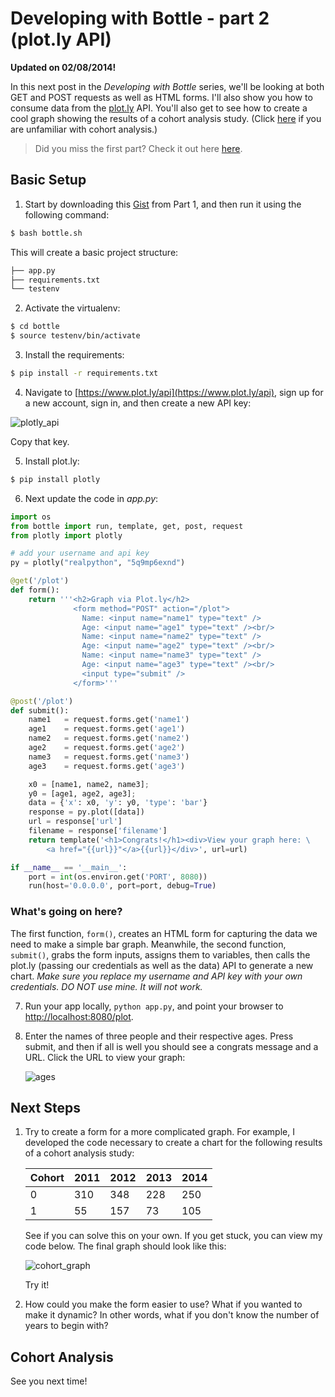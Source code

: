 # Developing with Bottle - part 2 (plot.ly API)

**Updated on 02/08/2014!**

In this next post in the *Developing with Bottle* series, we'll be looking at both GET and POST requests as well as HTML forms. I'll also show you how to consume data from the [plot.ly](https://plot.ly/api) API. You'll also get to see how to create a cool graph showing the results of a cohort analysis study. (Click [here](http://mherman.org/blog/2012/11/16/the-benefits-of-performing-a-cohort-analysis-in-determining-engagement-over-time/) if you are unfamiliar with cohort analysis.)

> Did you miss the first part? Check it out here [here](http://www.realpython.com/blog/python/developing-with-bottle-part-1/).

## Basic Setup

1. Start by downloading this [Gist](https://gist.github.com/mjhea0/5784132) from Part 1, and then run it using the following command:
  ```sh
  $ bash bottle.sh
  ```

  This will create a basic project structure:

  ```sh
  ├── app.py
  ├── requirements.txt
  └── testenv
  ```
    
2. Activate the virtualenv:
  ```sh
  $ cd bottle
  $ source testenv/bin/activate
  ```
    
3. Install the requirements:
  ```sh
  $ pip install -r requirements.txt
  ```
       
4. Navigate to [https://www.plot.ly/api](https://www.plot.ly/api), sign up for a new account, sign in, and then create a new API key:

  ![plotly_api](https://raw.github.com/mjhea0/bottle-plotly-python/master/images/plotly.png)

  Copy that key.
    
5. Install plot.ly:
  ```sh
  $ pip install plotly
  ```
 
6. Next update the code in *app.py*:
  ```python
  import os
  from bottle import run, template, get, post, request
  from plotly import plotly

  # add your username and api key
  py = plotly("realpython", "5q9mp6exnd")

  @get('/plot')
  def form():
      return '''<h2>Graph via Plot.ly</h2>
                <form method="POST" action="/plot">
                  Name: <input name="name1" type="text" />
                  Age: <input name="age1" type="text" /><br/>
                  Name: <input name="name2" type="text" />
                  Age: <input name="age2" type="text" /><br/>
                  Name: <input name="name3" type="text" />
                  Age: <input name="age3" type="text" /><br/>                
                  <input type="submit" />
                </form>'''

  @post('/plot')
  def submit():
      name1   = request.forms.get('name1')
      age1    = request.forms.get('age1')
      name2   = request.forms.get('name2')
      age2    = request.forms.get('age2')
      name3   = request.forms.get('name3')
      age3    = request.forms.get('age3')

      x0 = [name1, name2, name3];
      y0 = [age1, age2, age3];
      data = {'x': x0, 'y': y0, 'type': 'bar'}
      response = py.plot([data])
      url = response['url']
      filename = response['filename']
      return template('<h1>Congrats!</h1><div>View your graph here: \
          <a href="{{url}}"</a>{{url}}</div>', url=url)

  if __name__ == '__main__':
      port = int(os.environ.get('PORT', 8080))
      run(host='0.0.0.0', port=port, debug=True)
  ```
    
  ### What's going on here?

  The first function, `form()`, creates an HTML form for capturing the data we need to make a simple bar graph. Meanwhile, the second function, `submit()`, grabs the form inputs, assigns them to variables, then calls the plot.ly (passing our credentials as well as the data) API to generate a new chart. *Make sure you replace my username and API key with your own credentials. DO NOT use mine. It will not work.*
    
7. Run your app locally, `python app.py`, and point your browser to [http://localhost:8080/plot](http://localhost:8080/plot).

8. Enter the names of three people and their respective ages. Press submit, and then if all is well you should see a congrats message and a URL. Click the URL to view your graph:

    ![ages](https://raw.github.com/mjhea0/bottle-plotly-python/master/images/ages.png)
    
## Next Steps

1. Try to create a form for a more complicated graph. For example, I developed the code necessary to create a chart for the following results of a cohort analysis study:
 
    Cohort | 2011 | 2012 | 2013 | 2014
    ------ | ---- | ---- | ---- | ----
       0   |  310 |  348 | 228  | 250 
       1   |  55  |  157 | 73   | 105 
    
    See if you can solve this on your own. If you get stuck, you can view my code below. The final graph should look like this: 
    
    ![cohort_graph](http://content.screencast.com/users/Mike_Extentech/folders/Jing/media/b9097a74-9673-4a58-b51c-4085365cb145/00000204.png)

    Try it!
    
2. How could you make the form easier to use? What if you wanted to make it dynamic? In other words, what if you don't know the number of years to begin with?

## Cohort Analysis

See you next time!
 

   
